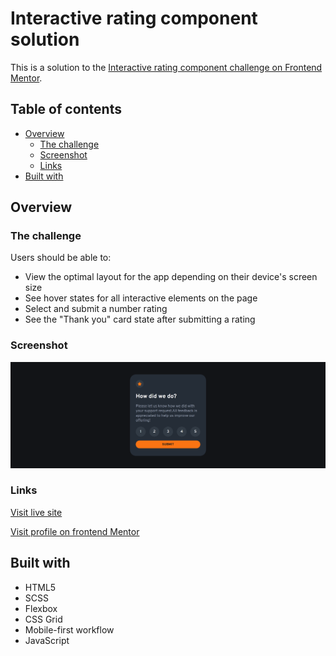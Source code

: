 # Interactive rating component solution

This is a solution to the [Interactive rating component challenge on Frontend Mentor](https://www.frontendmentor.io/challenges/interactive-rating-component-koxpeBUmI).
## Table of contents

- [Overview](#overview)
  - [The challenge](#the-challenge)
  - [Screenshot](#screenshot)
  - [Links](#links)
- [Built with](#built-with)


## Overview

### The challenge

Users should be able to:

- View the optimal layout for the app depending on their device's screen size
- See hover states for all interactive elements on the page
- Select and submit a number rating
- See the "Thank you" card state after submitting a rating

### Screenshot

![](./assets/screenshot.jpg)



### Links

[Visit live site](https://nakul003.github.io/Frontend-Projects/Rating-Component/)

[Visit profile on frontend Mentor](https://www.frontendmentor.io/profile/Nakul003)



## Built with

- HTML5
- SCSS
- Flexbox
- CSS Grid
- Mobile-first workflow
- JavaScript

